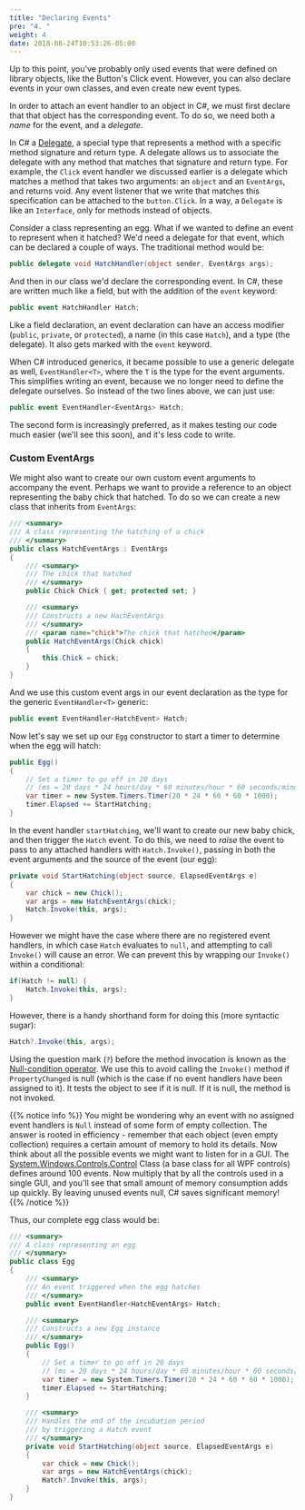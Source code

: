 ```yaml
---
title: "Declaring Events"
pre: "4. "
weight: 4
date: 2018-08-24T10:53:26-05:00
---
```


Up to this point, you've probably only used events that were defined on library objects, like the Button's Click event.  However, you can also declare events in your own classes, and even create new event types.

In order to attach an event handler to an object in C#, we must first declare that that object has the corresponding event.  To do so, we need both a _name_ for the event, and a _delegate_.

In C# a [Delegate](https://learn.microsoft.com/en-us/dotnet/csharp/programming-guide/delegates/), a special type that represents a method with a specific method signature and return type. A delegate allows us to associate the delegate with any method that matches that signature and return type. For example, the `Click` event handler we discussed earlier is a delegate which matches a method that takes two arguments: an `object` and an `EventArgs`, and returns void.  Any event listener that we write that matches this specification can be attached to the `button.Click`.  In a way, a `Delegate` is like an `Interface`, only for methods instead of objects.

Consider a class representing an egg.  What if we wanted to define an event to represent when it hatched?  We'd need a delegate for that event, which can be declared a couple of ways.  The traditional method would be:

```csharp
public delegate void HatchHandler(object sender, EventArgs args);
```

And then in our class we'd declare the corresponding event. In C#, these are written much like a field, but with the addition of the `event` keyword:

```csharp 
public event HatchHandler Hatch;
```

Like a field declaration, an event declaration can have an access modifier (`public`, `private`, or `protected`), a name (in this case `Hatch`), and a type (the delegate).  It also gets marked with the `event` keyword.

When C# introduced generics, it became possible to use a generic delegate as well, `EventHandler<T>`, where the `T` is the type for the event arguments.  This simplifies writing an event, because we no longer need to define the delegate ourselves.  So instead of the two lines above, we can just use:

```csharp
public event EventHandler<EventArgs> Hatch;
```

The second form is increasingly preferred, as it makes testing our code much easier (we'll see this soon), and it's less code to write.  

### Custom EventArgs

We might also want to create our own custom event arguments to accompany the event.  Perhaps we want to provide a reference to an object representing the baby chick that hatched.  To do so we can create a new class that inherits from `EventArgs`:

```csharp
/// <summary>
/// A class representing the hatching of a chick 
/// </summary>
public class HatchEventArgs : EventArgs 
{
    /// <summary>
    /// The chick that hatched 
    /// </summary>
    public Chick Chick { get; protected set; }

    /// <summary>
    /// Constructs a new HachEventArgs 
    /// </summary>
    /// <param name="chick">The chick that hatched</param>
    public HatchEventArgs(Chick chick) 
    {
        this.Chick = chick;
    }
}
```

And we use this custom event args in our event declaration as the type for the generic `EventHandler<T>` generic:

```csharp
public event EventHandler<HatchEvent> Hatch;
```

Now let's say we set up our `Egg` constructor to start a timer to determine when the egg will hatch:

```csharp
public Egg() 
{
    // Set a timer to go off in 20 days 
    // (ms = 20 days * 24 hours/day * 60 minutes/hour * 60 seconds/minute * 1000 milliseconds/seconds)
    var timer = new System.Timers.Timer(20 * 24 * 60 * 60 * 1000);
    timer.Elapsed += StartHatching;
}
```

In the event handler `startHatching`, we'll want to create our new baby chick, and then trigger the `Hatch` event.  To do this, we need to _raise_ the event to pass to any attached handlers with `Hatch.Invoke()`, passing in both the event arguments and the source of the event (our egg):

```csharp
private void StartHatching(object source, ElapsedEventArgs e) 
{
    var chick = new Chick();
    var args = new HatchEventArgs(chick);
    Hatch.Invoke(this, args);
}
```

However we might have the case where there are no registered event handlers, in which case `Hatch` evaluates to `null`, and attempting to call `Invoke()` will cause an error.  We can prevent this by wrapping our `Invoke()` within a conditional:

```csharp
if(Hatch != null) {
    Hatch.Invoke(this, args);
}
```

However, there is a handy shorthand form for doing this (more syntactic sugar):

```csharp 
Hatch?.Invoke(this, args);
```

Using the question mark (`?`) before the method invocation is known as the [Null-condition operator](https://docs.microsoft.com/en-us/dotnet/csharp/language-reference/operators/member-access-operators#null-conditional-operators--and-). We use this to avoid calling the `Invoke()` method if `PropertyChanged` is null (which is the case if no event handlers have been assigned to it). It tests the object to see if it is null.  If it is null, the method is not invoked. 

{{% notice info %}}
You might be wondering why an event with no assigned event handlers is `Null` instead of some form of empty collection. The answer is rooted in efficiency - remember that each object (even empty collection) requires a certain amount of memory to hold its details.  Now think about all the possible events we might want to listen for in a GUI.  The [System.Windows.Controls.Control](https://docs.microsoft.com/en-us/dotnet/api/system.windows.controls.control?view=netcore-3.1#events) Class (a base class for all WPF controls) defines around 100 events.  Now multiply that by all the controls used in a single GUI, and you'll see that small amount of memory consumption adds up quickly.  By leaving unused events null, C# saves significant memory!
{{% /notice %}}

Thus, our complete egg class would be:

```csharp
/// <summary>
/// A class representing an egg 
/// </summary>
public class Egg 
{
    /// <summary>
    /// An event triggered when the egg hatches 
    /// </summary>
    public event EventHandler<HatchEventArgs> Hatch;

    /// <summary>
    /// Constructs a new Egg instance 
    /// </summary>
    public Egg() 
    {
        // Set a timer to go off in 20 days 
        // (ms = 20 days * 24 hours/day * 60 minutes/hour * 60 seconds/minute * 1000 milliseconds/seconds)
        var timer = new System.Timers.Timer(20 * 24 * 60 * 60 * 1000);
        timer.Elapsed += StartHatching;
    }

    /// <summary>
    /// Handles the end of the incubation period 
    /// by triggering a Hatch event 
    /// </summary>
    private void StartHatching(object source, ElapsedEventArgs e) 
    {
        var chick = new Chick();
        var args = new HatchEventArgs(chick);
        Hatch?.Invoke(this, args);
    }
}
```
